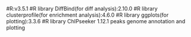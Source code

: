 #R:v3.5.1
#R library DiffBind(for diff analysis):2.10.0
#R library clusterprofile(for enrichment analysis):4.6.0
#R library ggplots(for plotting):3.3.6
#R library ChIPseeker	1.12.1	peaks genome annotation and plotting
